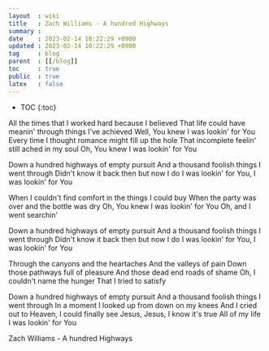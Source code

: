 ```yaml
---
layout  : wiki
title   : Zach Williams - A hundred Highways
summary : 
date    : 2023-02-14 10:22:29 +0900
updated : 2023-02-14 10:22:29 +0900
tag     : blog
parent  : [[/blog]]
toc     : true
public  : true
latex   : false
---
```

* TOC
{:toc}


All the times that I worked hard because I believed
That life could have meanin' through things I've achieved
Well, You knew I was lookin' for You
Every time I thought romance might fill up the hole
That incomplete feelin' still ached in my soul
Oh, You knew I was lookin' for You

Down a hundred highways of empty pursuit
And a thousand foolish things I went through
Didn't know it back then but now I do
I was lookin' for You, I was lookin' for You

When I couldn't find comfort in the things I could buy
When the party was over and the bottle was dry
Oh, You knew I was lookin' for You
Oh, and I went searchin'

Down a hundred highways of empty pursuit
And a thousand foolish things I went through
Didn't know it back then but now I do
I was lookin' for You, I was lookin' for You

Through the canyons and the heartaches
And the valleys of pain
Down those pathways full of pleasure
And those dead end roads of shame
Oh, I couldn't name the hunger
That I tried to satisfy

Down a hundred highways of empty pursuit
And a thousand foolish things I went through
In a moment I looked up from down on my knees
And I cried out to Heaven, I could finally see
Jesus, Jesus, I know it's true
All of my life I was lookin' for You

Zach Williams - A hundred Highways